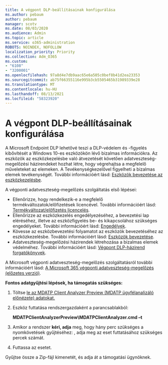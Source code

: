 ```yaml
---
title: A végpont DLP-beállításainak konfigurálása
ms.author: pebaum
author: pebaum
manager: scotv
ms.date: 08/03/2020
ms.audience: Admin
ms.topic: article
ms.service: o365-administration
ROBOTS: NOINDEX, NOFOLLOW
localization_priority: Priority
ms.collection: Adm_O365
ms.custom:
- "6108"
- "3200001"
ms.openlocfilehash: 97a8d4e7db9aac65e6a505c0bef8b41d2ea23353
ms.sourcegitcommit: ab75f66355116e995b3cb5505465b31989339e28
ms.translationtype: MT
ms.contentlocale: hu-HU
ms.lasthandoff: 08/13/2021
ms.locfileid: "58323920"
---
```

# <a name="configure-endpoint-dlp"></a>A végpont DLP-beállításainak konfigurálása

A Microsoft Endpoint DLP lehetővé teszi a DLP-védelem és -figyelés kibővítését a Windows 10-es eszközökön lévő bizalmas információkra. Az eszközök az eszközkezelésbe való átvezetését követően adatveszteség-megelőzési házirendeket hozhat létre, hogy végrehajtsa a megfelelő műveleteket az elemeken. A Tevékenységkezelővel figyelheti a bizalmas elemek tevékenységét. További információért lásd: [Eszközök bevezetése az eszközkezelésbe](https://docs.microsoft.com/microsoft-365/compliance/endpoint-dlp-getting-started#onboarding-devices-into-device-management).  

A végponti adatveszteség-megelőzés szolgáltatás első lépései:

- Ellenőrizze, hogy rendelkezik-e a megfelelő termékváltozatok/előfizetések licencével. További információért lásd: [Termékváltozat/előfizetés licencelés](https://docs.microsoft.com/microsoft-365/compliance/endpoint-dlp-getting-started#skusubscriptions-licensing).
- Ellenőrizze az eszközkezelés engedélyezéséhez, a bevezetési lap eléréséhez, illetve az eszközfigyelés be- és kikapcsolához szükséges engedélyeket. További információért lásd: [Engedélyek](https://docs.microsoft.com/microsoft-365/compliance/endpoint-dlp-getting-started#permissions).
- Kövesse az eszközbevezetési folyamatot az eszközök bevezetéséhez az eszközkezelésbe. További információért lásd: [Eszközök bevezetése](https://docs.microsoft.com/microsoft-365/compliance/endpoint-dlp-getting-started#onboarding-devices). 
- Adatveszteség-megelőzési házirendek létrehozása a bizalmas elemek védelméhez. További információért lásd: [Végpont DLP-házirend forgatókönyvek](https://docs.microsoft.com/microsoft-365/compliance/endpoint-dlp-using?view=o365-worldwide#endpoint-dlp-policy-scenarios).

A Microsoft végponti adatveszteség-megelőzés szolgáltatásról további információért lásd: [A Microsoft 365 végponti adatveszteség-megelőzés (előzetes verzió)](https://docs.microsoft.com/microsoft-365/compliance/endpoint-dlp-learn-about).

**Fontos adatgyűjtési lépések, ha támogatás szükséges:**

1. Töltse [le az MDATP Client Analyzer Preview (MDATP ügyfélanalizáló előnézete) adatokat.](https://aka.ms/betamdatpanalyzer)
1. Eszköz futtatása rendszergazdaként a parancsablakból:

    **MDATPClientAnalyzerPreview\MDATPClientAnalyzer.cmd –t**

1. Amikor a rendszer **kéri, adja** meg, hogy hány perc szükséges a nyomkövetések gyűjtéséhez: , adja meg az eset futtatásához szükséges percek számát.
1. Futtassa az esetet.

Gyűjtse össze a Zip-fájl kimenetét, és adja át a támogatási ügynöknek.

